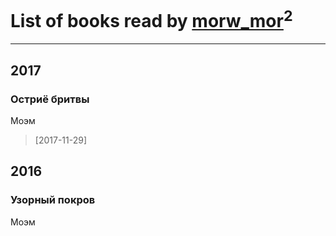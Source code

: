 # List of books read by [morw_mor](http://vk.com/id295913564)<sup>2</sup>
---

## 2017

### Остриё бритвы
Моэм
> [2017-11-29] 



## 2016

### Узорный покров
Моэм



